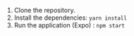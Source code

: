 1. Clone the repository.
2. Install the dependencies: `yarn install`
3. Run the application (Expo) : `npm start`